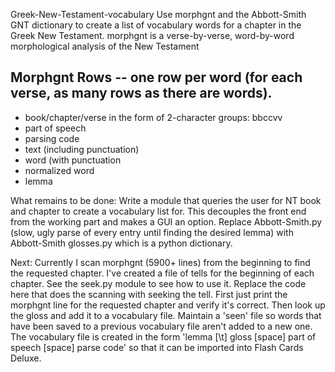 Greek-New-Testament-vocabulary
Use morphgnt and the Abbott-Smith GNT dictionary to create a list of vocabulary words
for a chapter in the Greek New Testament.
morphgnt is a verse-by-verse, word-by-word morphological analysis of the New Testament 

Morphgnt Rows -- one row per word (for each verse, as many rows as there are words).
-------
 * book/chapter/verse in the form of 2-character groups: bbccvv
 * part of speech
 * parsing code
 * text (including punctuation)
 * word (with punctuation
 * normalized word
 * lemma

 What remains to be done:
 Write a module that queries the user for NT book and chapter to create a vocabulary list for.
		This decouples the front end from the working part and makes a GUI an option.
 Replace Abbott-Smith.py (slow, ugly parse of every entry until finding the desired lemma)
 with Abbott-Smith glosses.py which is a python dictionary.

 Next:
 Currently I scan morphgnt (5900+ lines) from the beginning to find the requested chapter.
 I've created a file of tells for the beginning of each chapter. See the seek.py module
 to see how to use it. Replace the code here that does the scanning with seeking the tell.
 First just print the morphgnt line for the requested chapter and verify it's correct.
 Then look up the gloss and add it to a vocabulary file. Maintain a 'seen' file so
 words that have been saved to a previous vocabulary file aren't added to a new one.
 The vocabulary file is created in the form 'lemma [\t] gloss [space] part of speech [space] parse code'
 so that it can be imported into Flash Cards Deluxe.
